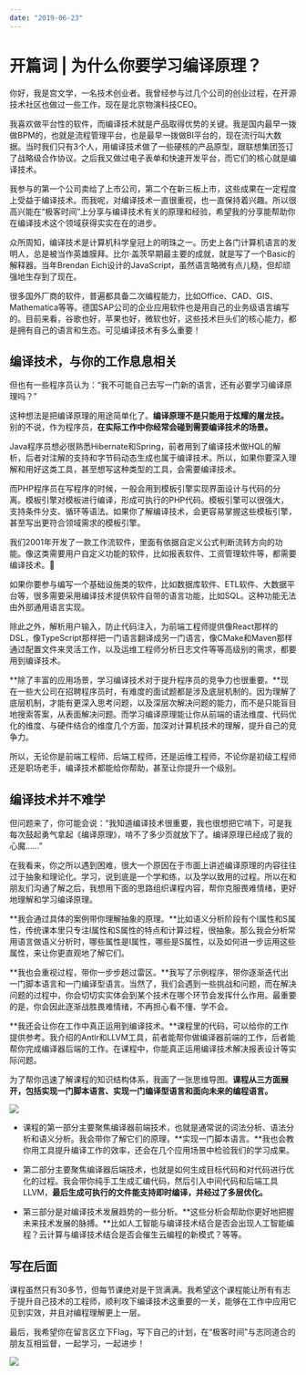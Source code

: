 ```yaml
---
date: "2019-06-23"
---  
```

      
# 开篇词 | 为什么你要学习编译原理？
你好，我是宫文学，一名技术创业者。我曾经参与过几个公司的创业过程，在开源技术社区也做过一些工作，现在是北京物演科技CEO。

我喜欢做平台性的软件，而编译技术就是产品取得优势的关键。我是国内最早一拨做BPM的，也就是流程管理平台，也是最早一拨做BI平台的，现在流行叫大数据。当时我们只有3个人，用编译技术做了一些硬核的产品原型，跟联想集团签订了战略级合作协议。之后我又做过电子表单和快速开发平台，而它们的核心就是编译技术。

我参与的第一个公司卖给了上市公司，第二个在新三板上市，这些成果在一定程度上受益于编译技术。而我呢，对编译技术一直很重视，也一直保持着兴趣。所以很高兴能在“极客时间”上分享与编译技术有关的原理和经验，希望我的分享能帮助你在编译技术这个领域获得实实在在的进步。

众所周知，编译技术是计算机科学皇冠上的明珠之一。历史上各门计算机语言的发明人，总是被当作英雄膜拜。比尔·盖茨早期最主要的成就，就是写了一个Basic的解释器。当年Brendan Eich设计的JavaScript，虽然语言略微有点儿糙，但却顽强地生存到了现在。

很多国外厂商的软件，普遍都具备二次编程能力，比如Office、CAD、GIS、Mathematica等等。德国SAP公司的企业应用软件也是用自己的业务级语言编写的。目前来看，谷歌也好，苹果也好，微软也好，这些技术巨头们的核心能力，都是拥有自己的语言和生态。可见编译技术有多么重要！

<!-- [[[read_end]]] -->

## 编译技术，与你的工作息息相关

但也有一些程序员认为：“我不可能自己去写一门新的语言，还有必要学习编译原理吗？”

这种想法是把编译原理的用途简单化了。**编译原理不是只能用于炫耀的屠龙技。** 别的不说，作为程序员，**在实际工作中你经常会碰到需要编译技术的场景。**

Java程序员想必很熟悉Hibernate和Spring，前者用到了编译技术做HQL的解析，后者对注解的支持和字节码动态生成也属于编译技术。所以，如果你要深入理解和用好这类工具，甚至想写这种类型的工具，会需要编译技术。

而PHP程序员在写程序的时候，一般会用到模板引擎实现界面设计与代码的分离。模板引擎对模板进行编译，形成可执行的PHP代码。模板引擎可以很强大，支持条件分支、循环等语法。如果你了解编译技术，会更容易掌握这些模板引擎，甚至写出更符合领域需求的模板引擎。

我们2001年开发了一款工作流软件，里面有依据自定义公式判断流转方向的功能。像这类需要用户自定义功能的软件，比如报表软件、工资管理软件等，都需要编译技术。

如果你要参与编写一个基础设施类的软件，比如数据库软件、ETL软件、大数据平台等，很多需要采用编译技术提供软件自带的语言功能，比如SQL。这种功能无法由外部通用语言实现。

除此之外，解析用户输入，防止代码注入，为前端工程师提供像React那样的DSL，像TypeScript那样把一门语言翻译成另一门语言，像CMake和Maven那样通过配置文件来灵活工作，以及运维工程师分析日志文件等等高级别的需求，都要用到编译技术。

**除了丰富的应用场景，学习编译技术对于提升程序员的竞争力也很重要。**现在一些大公司在招聘程序员时，有难度的面试题都是涉及底层机制的。因为理解了底层机制，才能有更深入思考问题，以及深层次解决问题的能力，而不是只能盲目地搜索答案，从表面解决问题。而学习编译原理能让你从前端的语法维度、代码优化的维度、与硬件结合的维度几个方面，加深对计算机技术的理解，提升自己的竞争力。

所以，无论你是前端工程师、后端工程师，还是运维工程师，不论你是初级工程师还是职场老手，编译技术都能给你帮助，甚至让你提升一个级别。

## 编译技术并不难学

但问题来了，你可能会说：“我知道编译技术很重要，我也很想把它啃下，可是我每次鼓起勇气拿起《编译原理》，啃不了多少页就放下了。编译原理已经成了我的心魔……”

在我看来，你之所以遇到困难，很大一个原因在于市面上讲述编译原理的内容往往过于抽象和理论化。学习，说到底是一个学和练，以及学以致用的过程。所以在和朋友们沟通了解之后，我想用下面的思路组织课程内容，帮你克服畏难情绪，更好地理解和学习编译原理。

**我会通过具体的案例带你理解抽象的原理。**比如语义分析阶段有个I属性和S属性，传统课本里只专注I属性和S属性的特点和计算过程，很抽象。那么我会分析常用语言做语义分析时，哪些属性是I属性，哪些是S属性，以及如何进一步运用这些属性，来让你更直观地了解它们。

**我也会重视过程，带你一步步趟过雷区。**我写了示例程序，带你逐渐迭代出一门脚本语言和一门编译型语言。当然了，我们会遇到一些挑战和问题，而在解决问题的过程中，你会切切实实体会到某个技术在哪个环节会发挥什么作用。最重要的是，你会因此逐渐战胜畏难情绪，不再担心看不懂、学不会。

**我还会让你在工作中真正运用到编译技术。**课程里的代码，可以给你的工作提供参考。我介绍的Antlr和LLVM工具，前者能帮你做编译器前端的工作，后者能帮你完成编译器后端的工作。在课程中，你能真正运用编译技术解决报表设计等实际问题。

为了帮你迅速了解课程的知识结构体系，我画了一张思维导图。**课程从三方面展开，包括实现一门脚本语言、实现一门编译型语言和面向未来的编程语言。**

![](/images/编译原理之美/01.开篇词/resourceimageb1efb12b9372917d3ce582a20fcf5e25c0ef.jpg)

* 课程的第一部分主要聚焦编译器前端技术，也就是通常说的词法分析、语法分析和语义分析。我会带你了解它们的原理，**实现一门脚本语言。**我也会教你用工具提升编译工作的效率，还会在几个应用场景中检验我们的学习成果。

* 第二部分主要聚焦编译器后端技术，也就是如何生成目标代码和对代码进行优化的过程。我会带你纯手工生成汇编代码，然后引入中间代码和后端工具LLVM，**最后生成可执行的文件能支持即时编译，并经过了多层优化。**

* 第三部分是对编译技术发展趋势的一些分析。**这些分析会帮助你更好地把握未来技术发展的脉搏。**比如人工智能与编译技术结合是否会出现人工智能编程？云计算与编译技术结合是否会催生云编程的新模式？等等。

## 写在后面

课程虽然只有30多节，但每节课绝对是干货满满。我希望这个课程能让所有有志于提升自己技术的工程师，顺利攻下编译技术这重要的一关，能够在工作中应用它见到实效，并且对编程理解更上一层。

最后，我希望你在留言区立下Flag，写下自己的计划，在“极客时间”与志同道合的朋友互相监督，一起学习，一起进步！

![](/images/编译原理之美/01.开篇词/resourceimage0066008ff7b6092be5463a414a0e0771dc66.jpg)